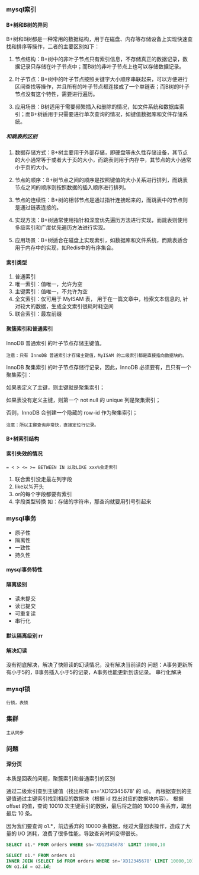### mysql索引
    
#### B+树和B树的异同

B+树和B树都是一种常用的数据结构，用于在磁盘、内存等存储设备上实现快速查找和排序等操作，二者的主要区别如下：

1. 节点结构：B+树中的非叶子节点只有索引信息，不存储真正的数据记录，数据记录只存储在叶子节点中；而B树的非叶子节点上也可以存储数据记录。

2. 叶子节点：B+树中的叶子节点按照关键字大小顺序串联起来，可以方便进行区间查找等操作，并且所有的叶子节点都连接成了一个单链表；而B树的叶子节点没有这个特性，需要进行遍历。

3. 应用场景：B树适用于需要频繁插入和删除的情况，如文件系统和数据库索引；而B+树适用于只需要进行单次查询的情况，如键值数据库和文件存储系统。

##### 和跳表的区别

1. 数据存储方式：B+树主要用于外部存储，即硬盘等永久性存储设备，其节点的大小通常等于或者大于页的大小，而跳表则用于内存中，其节点的大小通常小于页的大小。

2. 节点的顺序：B+树节点之间的顺序是按照键值的大小关系进行排列，而跳表节点之间的顺序则按照数据的插入顺序进行排列。

3. 节点的连续性：B+树的相邻节点是通过指针连接起来的，而跳表中的节点则是通过链表连接的。

4. 实现方法：B+树通常使用指针和深度优先遍历方法进行实现，而跳表则使用多级索引和广度优先遍历方法进行实现。

5. 应用场景：B+树适合在磁盘上实现索引，如数据库和文件系统，而跳表适合用于内存中的实现，如Redis中的有序集合。


#### 索引类型

1. 普通索引
2. 唯一索引：值唯一，允许为空
3. 主键索引：值唯一，不允许为空
4. 全文索引：仅可用于 MyISAM 表， 用于在一篇文章中，检索文本信息的, 针对较大的数据，生成全文索引很耗时耗空间
5. 联合索引：最左前缀


#### 聚簇索引和普通索引

InnoDB 普通索引 的叶子节点存储主键值。

`注意：只有 InnoDB 普通索引才存储主键值，MyISAM 的二级索引都是直接指向数据块的。`

InnoDB 聚集索引 的叶子节点存储行记录，因此，InnoDB 必须要有，且只有一个聚集索引：

如果表定义了主键，则主键就是聚集索引；

如果表没有定义主键，则第一个 not null 的 unique 列是聚集索引；

否则，InnoDB 会创建一个隐藏的 row-id 作为聚集索引；

`注意：所以主键查询非常快，直接定位行记录。`

#### B+树索引结构

#### 索引失效的情况

`= < > <= >= BETWEEN IN 以及LIKE xxx%会走索引`
1. 联合索引没走最左列字段
2. like以%开头
3. or的每个字段都要有索引
4. 字段类型转换 如：存储的字符串，那查询就要用引号引起来

### mysql事务

- 原子性
- 隔离性
- 一致性
- 持久性

#### mysql事务特性

#### 隔离级别
- 读未提交
- 读已提交
- 可重复读
- 串行化
   
#### 默认隔离级别 rr

#### 解决幻读
没有彻底解决，解决了快照读的幻读情况，没有解决当前读的 问题：A事务更新所有小于5的，B事务插入小于5的记录，A事务也能更新到该记录。
串行化解决

### mysql锁

    行锁，表锁

### 集群

    主从同步

### 问题

#### 深分页

本质是回表的问题，聚簇索引和普通索引的区别

通过二级索引查到主键值（找出所有 sn='XD12345678' 的 id)。
再根据查到的主键值通过主键索引找到相应的数据块（根据 id 找出对应的数据块内容）。
根据 offset 的值，查询 10010 次主键索引的数据，最后将之前的 10000 条丢弃，取出最后 10 条。

因为我们要查询 o1.*，前边丢弃的 10000 条数据，经过大量回表操作，造成了大量的 I/O 消耗，浪费了很多性能，导致查询时间变得很长。

```SQL
SELECT o1.* FROM orders WHERE sn='XD12345678' LIMIT 10000,10
```

```SQL
SELECT o1.* FROM orders o1
INNER JOIN (SELECT id FROM orders WHERE sn='XD12345678' LIMIT 10000,10) o2
ON o1.id = o2.id;
```